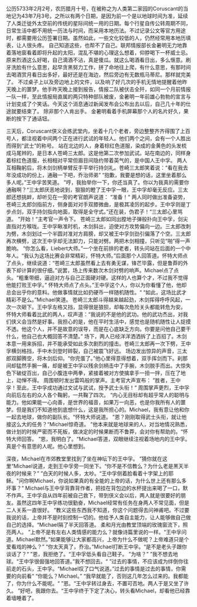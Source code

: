 公历5733年2月2号，农历腊月十号，在被称之为人类第二家园的Coruscant的当地记为43年7月3号。之所以有两个日期，是因为前一个是以地球时间为准，延续了人类迁徙外太空前的传统的星际间统一用的日期。每个行星自传公转周期不同，日常生活中都不用统一历法与时间，而采用本地历法。不过记录公文等官方用途时，都需要用公历签署日期。虽然如此，一些文化较低的人，仍然经常用本地历填表，让人很头疼。
自己知道这些，也帮不了自己。联邦情报部长金暑明无力地靠着落地窗看着即将升起的太阳，混乱不堪的心理这么想着，仰脖喝下一杯威士忌。原来烈酒这么好喝，自己滴酒不沾，真是傻瓜。就这么喝酒看日出，多么惬意。刷牙洗脸有什么意思，起早贪黑努力工作，拼了命地往上爬，有什么意思，有那时间去喝酒赏月看日出多好，最好还是在海边，然后旁边有无数瓶马蒂尼。那样就完美了。
不过桌子上以及旁边地上的文件，以及响了好几次的手机无情地提醒着他昨天晚上的噩梦。他手昨天晚上接到报告，情报二队被伏击全歼，如同一个月前情报一队一样，至此情报局直属的两只特种部队被废，金暑明一年前雄心勃勃的宣言与计划变成了个笑话。今天这个消息通过新闻发布会公布出去以后，自己几十年的仕途就要结束了。
除非那个人肯出手。
金暑明看着手机屏幕那个人的名片好久，果断的按下了通话钮。

三天后，Coruscant侠义会练武堂内，坐着十几个老者，旁边整整齐齐得围了上百号人，都注视着中间两个正在进行武试的年轻人。他们两个之间，会有一个人胜出而得到“武士”的称号。
站在北边的人，身着棕红色道服，染成的金黄色的头发梳成马尾辫的，是日本人苍崎三太郎。这是他第二次参加武试。站在南边的，同样身着棕红色道服，长相相对平常但眉目间隐约带着英气的，是中国人王中孚。
两人互相鞠躬后，将木剑剑柄单臂反手平举行持剑礼。苍崎三太郎笑着说：“看在我去年没成功的份上，通融一下吧，乔治师弟”
“抱歉，我要是想的话，这里坐着那么多人呢。”王中孚苦笑道。
”哼，我抬举你一下，你还当真了。你以为我真的需要你通融啊？“三太郎厌恶地说到，狠狠的瞪了王中孚一眼，王中孚却毫无反应。三太郎还想挑衅，却听见在一旁的考官朗声说道：
“准备！“
两人同时做出准备姿势，苍崎三太郎剑指前方，侧身面对对手双膝微曲，是极其凌厉的起步。王中孚则是丁步点剑，双手持剑指向地面，取得是全守式。”还在装，伪君子！“三太郎心里骂道。
”开始！“主考官一声令下。
苍崎三太郎如同出膛地子弹般扑向王中孚，剑尖直指对方喉咙。王中孚瞅准时机，木剑斜出，迫使对方攻势偏向一边。三太郎改刺为劈，木剑划过一个半圆对准对方肩膀，却又被王中孚剑劲引偏落了个空。三太郎再次横劈，这次王中孚却无法卸力，只能对劈。两把木剑相撞，只听见”啪”得一声脆响。
“你怎么看，Liebert大师。”一个坐在前排的老者，转头问站在后面的一个中年人。“我认为这场比赛会非常精彩，怀特大师。”后面那个人回答道。怀特大师点了点头，继续说道：“苍崎三太郎虽然看上去有勇无谋，锋芒毕露，但是鲁莽的外表下却计算的很仔细。”说罢，场上传来数次木剑对劈的响声。Michael点了点头。“粗重带细，逼迫对方与自己正面硬对硬。这样的人也算个才，不过我不觉得他能打败王中孚。”
怀特大师点了点头。”王中孚这个人，你以为你看懂了他，他却总会出乎你的意料。他做事情就比如扔硬币一样随机随性。“
“如此，这场比武才精彩不是么。”Michael笑道。
苍崎三太郎斗得越来越起劲，木剑挥得呼呼风起，一次一次砸下。王中孚左格又挡，显得很是狼狈，却每次危险关头都能转危为安。
怀特大师看着比武的两人，叹声道：“我说的不是他的武功。他的武功杰出，对我们侠义会当然是好事。我担心的是，他在平时生活中，感觉也是随机随性让人捉摸不透。他这个人，并不是故意的误导，而是在心底缺乏方向。你要是问他自己要干什么，他自己也大概回答不清楚。”
场下，两人已经洋洋洒洒拆了上百招了。木剑本意一用来拆招，并不能承受如此多次剧烈的撞击。苍崎三太郎再一次下劈，王中孚横剑格挡，手中木剑登时碎裂，自己被震飞好远。
场边发出惊异的声音，三太郎双脚腾空，将木剑后仰。“你完蛋了。”他心里得意得想着，双手挥剑而下。刹那间却猛然手腕一痛，却是被王中孚以残余剑柄击中了手腕，木剑脱手而出。大惊失色下破绽百出，自己小腹连中两拳，紧接着被对方使擒拿手一扭一拌，压在了地上，动惮不得。
周围顿时发出雷鸣般的掌声。主考官大声宣布：
”胜者，王中孚！至此，王中孚成功通过文试与武试，授予武士头衔！“
周围掌声更烈，王中孚向前后左右的众人各个鞠躬，一共鞠了四次。
“内心无目标却有超乎常人的聪明与能力。他如果能一心向善，是世界的福音，如果万一向恶，也是你我所有人的噩梦。但是我们不知道他到底想什么，这是我所担心的。Michael，我有意让他和你一起去地球，做你的副队长。“怀特大师说道。
”恩？刚刚取得武士头衔，就让他接这么大的任务？“Michael惊奇道。
”他本来就是地球来的人，对当地情况熟悉，做计划的时候严密而不死板，做决定的时候果断而不鲁莽，会对你有帮助的。“怀特大师回答。
”恩，我明白了。“Michael答道，双眼继续注视着场地内的王中孚。
真是个有意思的人呢。他心里想到。

深夜，Michael在市郊教堂里找到了坐在神坛下的王中孚。
”猜你就在这里“Michael说道，走到王中孚旁一同坐下。“你不是不信教么？为什么老是黑天半夜的时候来？”
”白天的时候人多，太吵。“王中孚侧着脸看着十字架上的耶稣。"问你啊Michael，你说如果真的有全能的上帝的话，为什么世上还有那么多坏事？“
Michael与王中孚背靠背作者，把挂在背包边的水杯提出来喝了一口，默不作声。王中孚自从四年前被自己救下，带到侠义会以后，两人就是很要好的朋友。虽然这四年王中孚练功很勤奋，Michael经常有任务在身两人不常见面，但是二人关系一直很好。
”教义这些东西我不知道，你这个问题得去问神甫吧。不过要我说的话，上帝并不是时刻控制一切的。他给予人类自主能力，让人能够做自己做自己的选择。“Michael隔了半天回答道。
柔和月光由教堂顶端的玫瑰窗流下，照亮两人。
”上帝不是有左右人类情感的能力么？就像诗篇里说的一样。“王中孚问道。Michael默然。”如果能够让大家都高兴，上帝为什么不做呢？上帝难道只是个爱看戏的神么？”
“你太天真了，乔治。”Michael打断王中孚。“是不是老头子跟你谈话了？“
”恩，我拒绝了。“王中孚低头看自己鞋子。
”为啥？”
”我不想去地球。“王中孚很倔强地回答道。”我不想回去。“
”过去的事情，不应该成为绊倒你往前走的石头，王中孚。“Michael叹了口气说道。”过去的事情是过去的事情，你需要的向前看“
“你能么？Michael。”
“我早就能了，否则这几年怎么过来的。我都能了，你为什么不能呢。“
”恩。“王中孚转过身去，不置可否地。两人于是又坐了许久。
”好吧，我跟你去。“王中孚终于下定了决心，转头看Michael，却看他已经靠着墙睡着了。


